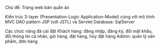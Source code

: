 Chủ đề: Trang web bán quần áo

Kiến trúc 3-layer (Presentation-Logic Application-Model) cùng với mô hình MVC
DAO pattern
JSP (với JSTL) và Servlet
Database: SqlServer

Các chức năng đã cài đặt
Khách hàng: đăng nhập, đăng ký, đổi mật khẩu, đổi thông tin cá nhân, giỏ hàng, đặt hàng, hủy đặt hàng
Admin: quản lý sản phẩm, đơn hàng
